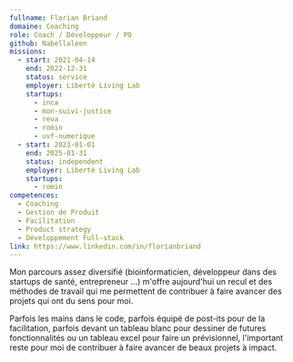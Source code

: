 ```yaml
---
fullname: Florian Briand
domaine: Coaching
role: Coach / Développeur / PO
github: Nabellaleen
missions:
  - start: 2021-04-14
    end: 2022-12-31
    status: service
    employer: Liberté Living Lab
    startups:
      - inca
      - mon-suivi-justice
      - reva
      - romin
      - uvf-numerique
  - start: 2023-01-01
    end: 2025-01-31
    status: independent
    employer: Liberté Living Lab
    startups:
      - romin
competences:
  - Coaching
  - Gestion de Produit
  - Facilitation
  - Product strategy
  - Développement Full-stack
link: https://www.linkedin.com/in/florianbriand
---
```

Mon parcours assez diversifié (bioinformaticien, développeur dans des startups de santé, entrepreneur ...) m'offre aujourd'hui un recul et des méthodes de travail qui me permettent de contribuer à faire avancer des projets qui ont du sens pour moi.

Parfois les mains dans le code, parfois équipé de post-its pour de la facilitation, parfois devant un tableau blanc pour dessiner de futures fonctionnalités ou un tableau excel pour faire un prévisionnel, l'important reste pour moi de contribuer à faire avancer de beaux projets à impact.